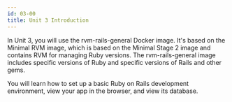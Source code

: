 ```yaml
---
id: 03-00
title: Unit 3 Introduction
---
```


In Unit 3, you will use the rvm-rails-general Docker image.  It's based on the Minimal RVM image, which is based on the Minimal Stage 2 image and contains RVM for managing Ruby versions.  The rvm-rails-general image includes specific versions of Ruby and specific versions of Rails and other gems.

You will learn how to set up a basic Ruby on Rails development environment, view your app in the browser, and view its database.
